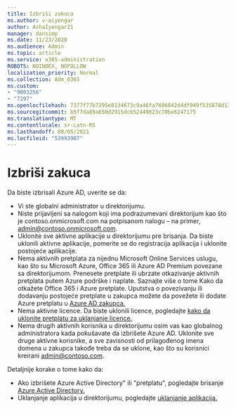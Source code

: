 ```yaml
---
title: Izbriši zakuca
ms.author: v-aiyengar
author: AshaIyengar21
manager: dansimp
ms.date: 11/23/2020
ms.audience: Admin
ms.topic: article
ms.service: o365-administration
ROBOTS: NOINDEX, NOFOLLOW
localization_priority: Normal
ms.collection: Adm_O365
ms.custom:
- "9003256"
- "7297"
ms.openlocfilehash: 7377f77b7295e8134673c9a46fa7606842d4df949f535878d13986c6d39d0b5e
ms.sourcegitcommit: b5f7da89a650d2915dc652449623c78be6247175
ms.translationtype: MT
ms.contentlocale: sr-Latn-RS
ms.lasthandoff: 08/05/2021
ms.locfileid: "53993907"
---
```

# <a name="delete-tenant"></a>Izbriši zakuca

Da biste izbrisali Azure AD, uverite se da:
- Vi ste globalni administrator u direktorijumu.
- Niste prijavljeni sa nalogom koji ima podrazumevani direktorijum kao što je contoso.onmicrosoft.com na potpisanom nalogu – na primer, admin@contoso.onmicrosoft.com.
- Uklonite sve aktivne aplikacije u direktorijumu pre brisanja. Da biste uklonili aktivne aplikacije, pomerite se do registracija aplikacija i uklonite postojeće aplikacije.
- Nema aktivnih pretplata za nijednu Microsoft Online Services uslugu, kao što su Microsoft Azure, Office 365 ili Azure AD Premium povezane sa direktorijumom. Prenesete pretplate ili ubrzate otkazivanje aktivnih pretplata putem Azure podrške i naplate. Saznajte više o tome Kako da otkažete Office 365 i Azure pretplate. Uputstva o povezivanju ili dodavanju postojeće pretplate u zakupca možete da povežete ili dodate Azure pretplatu u [Azure AD zakupca.](https://docs.microsoft.com/azure/active-directory/fundamentals/active-directory-how-subscriptions-associated-directory)
- Nema aktivne licence. Da biste uklonili licence, pogledajte [kako da uklonite pretplatu za uklanjanje licence.](https://docs.microsoft.com/azure/active-directory/enterprise-users/directory-delete-howto#delete-a-subscription)
- Nema drugih aktivnih korisnika u direktorijumu osim vas kao globalnog administratora kada pokušavate da izbrišete Azure AD. Uklonite sve druge aktivne korisnike, a sve zavisnosti od prilagođenog imena domena u zakupca takođe treba da se uklone, kao što su korisnici kreirani admin@contoso.com.

Detaljnije korake o tome kako da:
- Ako izbrišete Azure Active Directory" ili "pretplatu", pogledajte brisanje [Azure Active Directory.](https://docs.microsoft.com/azure/active-directory/users-groups-roles/directory-delete-howto)
- Uklanjanje aplikacija u direktorijumu, pogledajte [uklanjanje aplikacija.](https://docs.microsoft.com/azure/active-directory/develop/quickstart-remove-app) 
